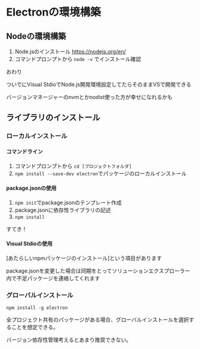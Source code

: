 # Electronの環境構築

## Nodeの環境構築

1. Node.jsのインストール https://nodejs.org/en/
2. コマンドプロンプトから ``` node -v ``` でインストール確認

おわり

ついでにVisual StdioでNode.js開発環境設定してたらそのままVSで開発できる

バージョンマネージャーのnvmとかnodist使った方が幸せになれるかも

## ライブラリのインストール

### ローカルインストール

#### コマンドライン

1. コマンドプロンプトから ```cd [プロジェクトフォルダ]```
2. ```npm install --save-dev electron```でパッケージのローカルインストール

#### package.jsonの使用

1. ```npm init```でpackage.jsonのテンプレート作成
2. package.jsonに依存性ライブラリの記述
3. ```npm install```

すてき！

#### Visual Stdioの使用

[あたらしいnpmパッケージのインストール]という項目があります

package.jsonを変更した場合は同期をとってソリューションエクスプローラー内で不足パッケージを連絡してくれます

### グローバルインストール

```npm install -g electron```

全プロジェクト共有のパッケージがある場合、グローバルインストールを選択することを想定できる。

バージョン依存性管理考えるとあまり推奨できない。


